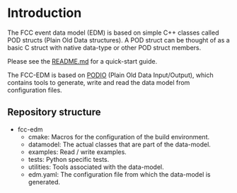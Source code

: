 Introduction
==

The FCC event data model (EDM) is based on simple C++ classes called POD structs (Plain Old Data structures). A POD struct can be thought of as a basic C struct with native data-type or other POD struct members.

Please see the [README.md](https://github.com/HEP-FCC/fcc-edm) for a quick-start guide.

The FCC-EDM is based on [PODIO](https://github.com/HEP-FCC/podio) (Plain Old Data Input/Output), which contains tools to generate, write and read the data model from configuration files.

Repository structure
--
- fcc-edm
  - cmake: Macros for the configuration of the build environment.
  - datamodel: The actual classes that are part of the data-model.
  - examples: Read / write examples.
  - tests: Python specific tests.
  - utilities: Tools associated with the data-model.
  - edm.yaml: The configuration file from which the data-model is generated.
